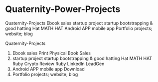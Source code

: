 # Quaternity-Power-Projects
Quaternity-Projects  Ebook sales startup project startup bootstrapping &amp; good hatting Hat MATH HAT Android APP mobile app Portfolio projects; website; blog


Quaternity-Projects

1. Ebook sales Print Physical Book Sales
2. startup project startup bootstrapping & good hatting Hat MATH HAT Ruby Crypto Review Ruby LinkedIn LeadGen
3. Android APP mobile app Download
4. Portfolio projects; website; blog
